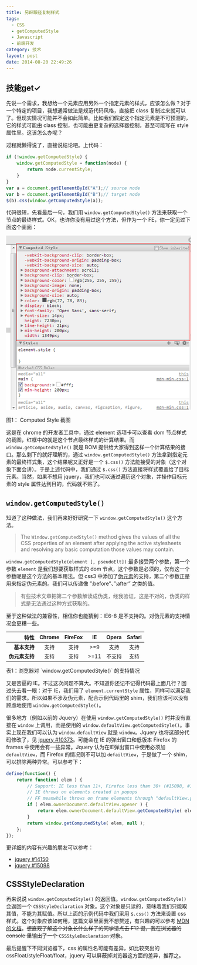 ```yaml
---
title: 另辟蹊径复制样式
tags:
  - CSS
  - getComputedStyle
  - Javascript
  - 前端开发
category: 技术
layout: post
date: 2014-08-20 22:49:26
---
```


## 技能get$\checkmark$

先说一个需求，我想给一个元素应用另外一个指定元素的样式，应该怎么做？对于一个特定的项目，我想通常做法是规范代码风格，直接把 class 复制过来就可以了。但现实情况可能并不会如此简单。比如我们假定这个指定元素是不可预测的，它的样式可能由 class 控制，也可能由更复杂的选择器控制，甚至可能写在 style 属性里。这该怎么办呢？

过程就懒得说了，直接说结论吧。上代码：

```js
if (!window.getComputedStyle) {
    window.getComputedStyle = function(node) {
        return node.currentStyle;
    }
}
var a = document.getElementById("A");// source node
var b = document.getElementById("B");// target node
$(b).css(window.getComputedStyle(a));
```

代码很短，先看最后一句，我们用 `window.getComputedStyle()` 方法来获取一个节点的最终样式。OK，也许你没有用过这个方法，但作为一个 FE，你一定见过下面这个画面：

 ![](./copystyle/computedStyle.png)
<p class="captain">图1： Computed Style 截图</p>

这是在 chrome 的开发者工具中，通过 element 选项卡可以查看 dom 节点样式的截图，红框中的就是这个节点最终样式的计算结果。而 `window.getComputedStyle()` 就是 BOM 提供给大家得到这样一个计算结果的接口。那么剩下的就好理解的，通过 `window.getComputedStyle()` 方法拿到指定元素的最终样式集，这个结果呢又正好是一个 `$.css()` 方法能接受的对象（这个对象下面会讲）。于是上述代码中，我们通过 `$.css()` 方法直接将样式覆盖给了目标元素。当然，如果不想用 jquery，我们也可以通过遍历这个对象，并操作目标元素的 style 属性达到目的，代码就不贴了。

## `window.getComputedStyle()`

知道了这种做法，我们再来好好研究一下 `window.getComputedStyle()` 这个方法。

> The `Window.getComputedStyle()` method gives the values of all the CSS properties of an element after applying the active stylesheets and resolving any basic computation those values may contain.

`window.getComputedStyle(element [, pseudoElt])` 最多接受两个参数，第一个参数 `element` 是我们想要获取样式的 dom 节点，这个参数是必须的，仅有这一个参数呢是这个方法的基本用法。但 css3 中添加了[伪元素](http://dev.w3.org/csswg/css-content/#pseudo-elements)的支持，第二个参数正是用来指定伪元素的。我们可以传递像 ”:before”、”:after” 之类的值。

> 有些技术文章把第二个参数解读成伪类，经我验证，这是不对的，伪类的样式是无法通过这种方式获取的。

至于这种做法的兼容性，相信你也能猜到：IE6-8 是不支持的。对伪元素的支持情况会更糟一些。

特性 | Chrome |FireFox |IE |Opera | Safari
---:|:---:|:---:|:---:|:---:|:---:
**基本支持** | 支持 | 支持 | >=9 | 支持 | 支持
**伪元素支持** | 支持 | 支持 | >=11 | 不支持 | 支持
<p class="captain">表1：浏览器对 `window.getComputedStyle()` 的支持情况</p>

又是苦逼的 IE。不过这次问题不算大。不知道你还记不记得代码最上面几行？回过头去看一眼：对于 IE，我们用了 `element.currentStyle` 属性，同样可以满足我们的需求。所以如果不涉及伪元素，配合示例代码里的 shim，我们应该可以没有顾虑地使用 `window.getComputedStyle()`。

很多地方（例如以前的 Jquery）在使用 `window.getComputedStyle()` 时并没有直接在 `window` 上调用，而是使用的 `window.defaultView.getComputedStyle()`。事实上现在我们可以认为 `window.defaultView` 就是 `window`。Jquery 也将这部分代码修改了，见 [jquery #10373](https://github.com/jquery/jquery/pull/524)。可能会在 IE 的弹出窗口和低版本 Firefox 的 frames 中使用会有一些异常。Jquery 认为在IE弹出窗口中使用必须加 `defaultView`，而 Firefox 的情况则不可以加 `defailtView`，于是做了一个 shim，可以排除两种异常。可以参考下：

```js
define(function() {
    return function( elem ) {
        // Support: IE less than 11+, Firefox less than 30+ (#15098, #14150)
        // IE throws on elements created in popups
        // FF meanwhile throws on frame elements through "defaultView.getComputedStyle"
        if ( elem.ownerDocument.defaultView.opener ) {
            return elem.ownerDocument.defaultView.getComputedStyle( elem, null );
        }
        return window.getComputedStyle( elem, null );
    };
});
```

更详细的内容有兴趣的朋友可以参考：

* [jquery #14150](http://bugs.jquery.com/ticket/14150)
* [jquery #15098](http://bugs.jquery.com/ticket/15098)

## CSSStyleDeclaration

再来说说 `window.getComputedStyle()` 的返回值。`window.getComputedStyle()` 会返回一个 `CSSStyleDeclaration` 对象。这个对象是只读的，意味着我们只能取其值，不能为其赋值。所以上面的示例代码中我们采用 `$.css()` 方法来设置 css 样式。这个对象应该如何用，这篇文章里面我不想赘述，有兴趣的可以参考 [MDN 的文档](https://developer.mozilla.org/en-US/docs/Web/API/CSSStyleDeclaration)。<del>想直观了解这个对象长什么样子的同学请点击 F12 键，我在浏览器的 console 里输出了一个 `CSSStyleDeclaration` 对象</del>。

<script>
    if(!window.getComputedStyle){
        window.getComputedStyle = function(node){
            return node.currentStyle;
        }
    }
    console.info("CSSStyleDeclaration对象的示例：");
    console.dir(window.getComputedStyle(document.body));
</script>

最后提醒下不同浏览器下，css 的属性名可能有差异，如比较突出的 cssFloat/styleFloat/float，jquery 可以屏蔽掉浏览器这方面的差异，推荐之。
